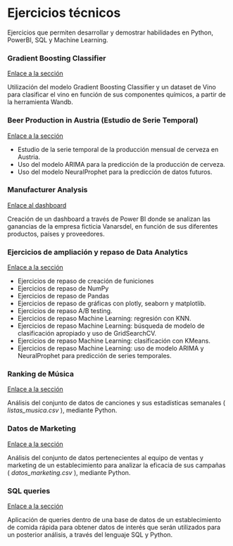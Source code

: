 # Ejercicios técnicos

Ejercicios que permiten desarrollar y demostrar habilidades en Python, PowerBI, SQL y Machine Learning.

### Gradient Boosting Classifier

[Enlace a la sección](https://github.com/AlbaBoga/WandbGradientBoostingClassifier)

Utilización del modelo Gradient Boosting Classifier y un dataset de Vino para clasificar el vino en función de sus componentes químicos, a partir de la herramienta Wandb.

### Beer Production in Austria (Estudio de Serie Temporal)

[Enlace a la sección](https://github.com/AlbaBoga/DataAnalyticsPorfolio/blob/main/TechnicalExercises/BeerProductionAustria.ipynb)

* Estudio de la serie temporal de la producción mensual de cerveza en Austria.
* Uso del modelo ARIMA para la predicción de la producción de cerveza.
* Uso del modelo NeuralProphet para la predicción de datos futuros.

### Manufacturer Analysis

[Enlace al dashboard](https://manufacturer.streamlit.app/)

Creación de un dashboard a través de Power BI donde se analizan las ganancias de la empresa ficticia Vanarsdel, en función de sus diferentes productos, países y proveedores.

### Ejercicios de ampliación y repaso de Data Analytics

[Enlace a la sección](https://github.com/AlbaBoga/DataAnalyticsPorfolio/blob/main/TechnicalExercises/Ejercicios_ampliacion_Python.ipynb)

* Ejercicios de repaso de creación de funiciones
* Ejercicios de repaso de NumPy
* Ejercicios de repaso de Pandas
* Ejercicios de repaso de gráficas con plotly, seaborn y matplotlib.
* Ejercicios de repaso A/B testing.
* Ejercicios de repaso Machine Learning: regresión con KNN.
* Ejercicios de repaso Machine Learning: búsqueda de modelo de clasificación apropiado y uso de GridSearchCV.
* Ejercicios de repaso Machine Learning: clasificación con KMeans.
* Ejercicios de repaso Machine Learning: uso de modelo ARIMA y NeuralProphet para predicción de series temporales.

### Ranking de Música

[Enlace a la sección](https://github.com/AlbaBoga/DataAnalyticsPorfolio/blob/main/TechnicalExercises/Ejercicio_1_Ranking_de_m%C3%BAsica.ipynb)

Análisis del conjunto de datos de canciones y sus estadísticas semanales ( *listas_musica.csv* ), mediante Python.

### Datos de Marketing

[Enlace a la sección](https://github.com/AlbaBoga/DataAnalyticsPorfolio/blob/main/TechnicalExercises/Ejercicio_2_Datos_Marketing.ipynb)

Análisis del conjunto de datos pertenecientes al equipo de ventas y marketing de un establecimiento para analizar la eficacia de sus campañas ( *datos_marketing.csv* ), mediante Python.

### SQL queries

[Enlace a la sección](https://github.com/AlbaBoga/DataAnalyticsPorfolio/blob/main/TechnicalExercises/SQLqueries.ipynb)

Aplicación de queries dentro de una base de datos de un establecimiento de comida rápida para obtener datos de interés que serán utilizados para un posterior análisis, a través del lenguaje SQL y Python.
